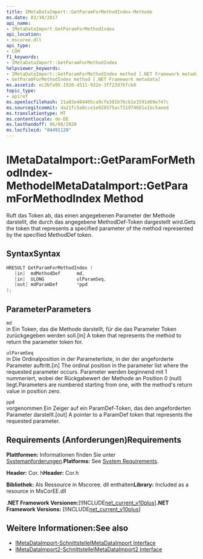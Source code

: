 ```yaml
---
title: IMetaDataImport::GetParamForMethodIndex-Methode
ms.date: 03/30/2017
api_name:
- IMetaDataImport.GetParamForMethodIndex
api_location:
- mscoree.dll
api_type:
- COM
f1_keywords:
- IMetaDataImport::GetParamForMethodIndex
helpviewer_keywords:
- IMetaDataImport::GetParamForMethodIndex method [.NET Framework metadata]
- GetParamForMethodIndex method [.NET Framework metadata]
ms.assetid: ec3bfa95-1920-4511-932e-3ff23d76fcb8
topic_type:
- apiref
ms.openlocfilehash: 21a83e404405ca9cfe301b76cb1e1591d69e747c
ms.sourcegitcommit: da21fc5a8cce1e028575acf31974681a1bc5aeed
ms.translationtype: MT
ms.contentlocale: de-DE
ms.lasthandoff: 06/08/2020
ms.locfileid: "84491120"
---
```

# <a name="imetadataimportgetparamformethodindex-method"></a><span data-ttu-id="1983f-102">IMetaDataImport::GetParamForMethodIndex-Methode</span><span class="sxs-lookup"><span data-stu-id="1983f-102">IMetaDataImport::GetParamForMethodIndex Method</span></span>
<span data-ttu-id="1983f-103">Ruft das Token ab, das einen angegebenen Parameter der Methode darstellt, die durch das angegebene MethodDef-Token dargestellt wird.</span><span class="sxs-lookup"><span data-stu-id="1983f-103">Gets the token that represents a specified parameter of the method represented by the specified MethodDef token.</span></span>  
  
## <a name="syntax"></a><span data-ttu-id="1983f-104">Syntax</span><span class="sxs-lookup"><span data-stu-id="1983f-104">Syntax</span></span>  
  
```cpp  
HRESULT GetParamForMethodIndex (  
   [in]  mdMethodDef      md,  
   [in]  ULONG            ulParamSeq,  
   [out] mdParamDef       *ppd  
);  
```  
  
## <a name="parameters"></a><span data-ttu-id="1983f-105">Parameter</span><span class="sxs-lookup"><span data-stu-id="1983f-105">Parameters</span></span>  
 `md`  
 <span data-ttu-id="1983f-106">in Ein Token, das die Methode darstellt, für die das Parameter Token zurückgegeben werden soll.</span><span class="sxs-lookup"><span data-stu-id="1983f-106">[in] A token that represents the method to return the parameter token for.</span></span>  
  
 `ulParamSeq`  
 <span data-ttu-id="1983f-107">in Die Ordinalposition in der Parameterliste, in der der angeforderte Parameter auftritt.</span><span class="sxs-lookup"><span data-stu-id="1983f-107">[in] The ordinal position in the parameter list where the requested parameter occurs.</span></span> <span data-ttu-id="1983f-108">Parameter werden beginnend mit 1 nummeriert, wobei der Rückgabewert der Methode an Position 0 (null) liegt.</span><span class="sxs-lookup"><span data-stu-id="1983f-108">Parameters are numbered starting from one, with the method's return value in position zero.</span></span>  
  
 `ppd`  
 <span data-ttu-id="1983f-109">vorgenommen Ein Zeiger auf ein ParamDef-Token, das den angeforderten Parameter darstellt.</span><span class="sxs-lookup"><span data-stu-id="1983f-109">[out] A pointer to a ParamDef token that represents the requested parameter.</span></span>  
  
## <a name="requirements"></a><span data-ttu-id="1983f-110">Requirements (Anforderungen)</span><span class="sxs-lookup"><span data-stu-id="1983f-110">Requirements</span></span>  
 <span data-ttu-id="1983f-111">**Plattformen:** Informationen finden Sie unter [Systemanforderungen](../../get-started/system-requirements.md).</span><span class="sxs-lookup"><span data-stu-id="1983f-111">**Platforms:** See [System Requirements](../../get-started/system-requirements.md).</span></span>  
  
 <span data-ttu-id="1983f-112">**Header:** Cor. h</span><span class="sxs-lookup"><span data-stu-id="1983f-112">**Header:** Cor.h</span></span>  
  
 <span data-ttu-id="1983f-113">**Bibliothek:** Als Ressource in Mscoree. dll enthalten</span><span class="sxs-lookup"><span data-stu-id="1983f-113">**Library:** Included as a resource in MsCorEE.dll</span></span>  
  
 <span data-ttu-id="1983f-114">**.NET Framework Versionen:**[!INCLUDE[net_current_v10plus](../../../../includes/net-current-v10plus-md.md)]</span><span class="sxs-lookup"><span data-stu-id="1983f-114">**.NET Framework Versions:** [!INCLUDE[net_current_v10plus](../../../../includes/net-current-v10plus-md.md)]</span></span>  
  
## <a name="see-also"></a><span data-ttu-id="1983f-115">Weitere Informationen:</span><span class="sxs-lookup"><span data-stu-id="1983f-115">See also</span></span>

- [<span data-ttu-id="1983f-116">IMetaDataImport-Schnittstelle</span><span class="sxs-lookup"><span data-stu-id="1983f-116">IMetaDataImport Interface</span></span>](imetadataimport-interface.md)
- [<span data-ttu-id="1983f-117">IMetaDataImport2-Schnittstelle</span><span class="sxs-lookup"><span data-stu-id="1983f-117">IMetaDataImport2 Interface</span></span>](imetadataimport2-interface.md)
